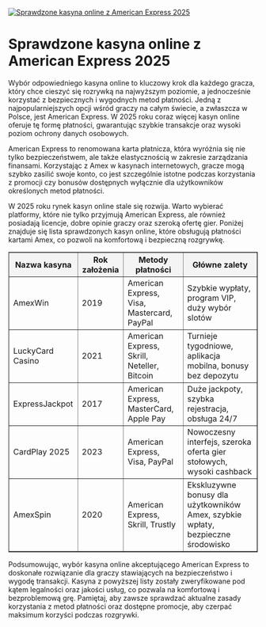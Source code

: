 [![Sprawdzone kasyna online z American Express 2025](https://123-caf.pages.dev/gitsignup.png)](https://vrmoo.ru/Bt82HjjY)

<h1>Sprawdzone kasyna online z American Express 2025</h1> <p>Wybór odpowiedniego kasyna online to kluczowy krok dla każdego gracza, który chce cieszyć się rozrywką na najwyższym poziomie, a jednocześnie korzystać z bezpiecznych i wygodnych metod płatności. Jedną z najpopularniejszych opcji wśród graczy na całym świecie, a zwłaszcza w Polsce, jest American Express. W 2025 roku coraz więcej kasyn online oferuje tę formę płatności, gwarantując szybkie transakcje oraz wysoki poziom ochrony danych osobowych.</p> <p>American Express to renomowana karta płatnicza, która wyróżnia się nie tylko bezpieczeństwem, ale także elastycznością w zakresie zarządzania finansami. Korzystając z Amex w kasynach internetowych, gracze mogą szybko zasilić swoje konto, co jest szczególnie istotne podczas korzystania z promocji czy bonusów dostępnych wyłącznie dla użytkowników określonych metod płatności.</p> <p>W 2025 roku rynek kasyn online stale się rozwija. Warto wybierać platformy, które nie tylko przyjmują American Express, ale również posiadają licencje, dobre opinie graczy oraz szeroką ofertę gier. Poniżej znajduje się lista sprawdzonych kasyn online, które obsługują płatności kartami Amex, co pozwoli na komfortową i bezpieczną rozgrywkę.</p> <table border="1" cellpadding="8" cellspacing="0" style="border-collapse:collapse; width:100%; max-width:700px;">   <thead>     <tr style="background-color:#f4f4f4;">       <th>Nazwa kasyna</th>       <th>Rok założenia</th>       <th>Metody płatności</th>       <th>Główne zalety</th>     </tr>   </thead>   <tbody>     <tr>       <td>AmexWin</td>       <td>2019</td>       <td>American Express, Visa, Mastercard, PayPal</td>       <td>Szybkie wypłaty, program VIP, duży wybór slotów</td>     </tr>     <tr>       <td>LuckyCard Casino</td>       <td>2021</td>       <td>American Express, Skrill, Neteller, Bitcoin</td>       <td>Turnieje tygodniowe, aplikacja mobilna, bonusy bez depozytu</td>     </tr>     <tr>       <td>ExpressJackpot</td>       <td>2017</td>       <td>American Express, MasterCard, Apple Pay</td>       <td>Duże jackpoty, szybka rejestracja, obsługa 24/7</td>     </tr>     <tr>       <td>CardPlay 2025</td>       <td>2023</td>       <td>American Express, Visa, PayPal</td>       <td>Nowoczesny interfejs, szeroka oferta gier stołowych, wysoki cashback</td>     </tr>     <tr>       <td>AmexSpin</td>       <td>2020</td>       <td>American Express, Skrill, Trustly</td>       <td>Ekskluzywne bonusy dla użytkowników Amex, szybkie wpłaty, bezpieczne środowisko</td>     </tr>   </tbody> </table> <p>Podsumowując, wybór kasyna online akceptującego American Express to doskonałe rozwiązanie dla graczy stawiających na bezpieczeństwo i wygodę transakcji. Kasyna z powyższej listy zostały zweryfikowane pod kątem legalności oraz jakości usług, co pozwala na komfortową i bezproblemową grę. Pamiętaj, aby zawsze sprawdzać aktualne zasady korzystania z metod płatności oraz dostępne promocje, aby czerpać maksimum korzyści podczas rozgrywki.</p>